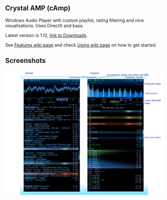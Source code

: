 Crystal AMP (cAmp)
------------------

Windows Audio Player with custom playlist, rating filtering and nice visualisations.
Uses DirectX and bass.

Latest version is 1.12, [link to Downloads](https://github.com/cryham/cAmp/releases).

See [Features wiki page](https://github.com/cryham/cAmp/wiki/Features) and
check [Using  wiki page](https://github.com/cryham/cAmp/wiki/Using) on how to get started.

Screenshots
-----------

![](https://raw.githubusercontent.com/cryham/cAmp/master/cAmp/screenshots.png)

